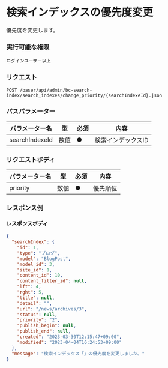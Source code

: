 # 検索インデックスの優先度変更

優先度を変更します。

### 実行可能な権限
```
ログインユーザー以上
```

### リクエスト
```
POST /baser/api/admin/bc-search-index/search_indexes/change_priority/{searchIndexeId}.json
``` 

### パスパラメーター

| パラメーター名   | 型   | 必須  | 内容             |
|-----------|-----|-----|----------------|
| searchIndexeId        | 数値  | ●   |  検索インデックスID     |

### リクエストボディ

| パラメーター名   | 型   | 必須  | 内容          |
|-----------|-----|-----|-------------|
| priority        |  数値   |    ●  |       優先順位      |

### レスポンス例
#### レスポンスボディ
```json
{
  "searchIndex": {
    "id": 1,
    "type": "ブログ",
    "model": "BlogPost",
    "model_id": 3,
    "site_id": 1,
    "content_id": 10,
    "content_filter_id": null,
    "lft": 4,
    "rght": 5,
    "title": null,
    "detail": "",
    "url": "/news/archives/3",
    "status": null,
    "priority": "2",
    "publish_begin": null,
    "publish_end": null,
    "created": "2023-03-30T12:15:47+09:00",
    "modified": "2023-04-04T16:24:53+09:00"
  },
  "message": "検索インデックス「」の優先度を変更しました。"
}

```
